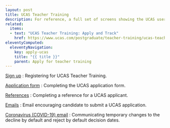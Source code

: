 ```yaml
---
layout: post
title: UCAS Teacher Training
description: For reference, a full set of screens showing the UCAS user journey.
related:
  items:
  - text: "UCAS Teacher Training: Apply and Track"
    href: https://www.ucas.com/postgraduate/teacher-training/ucas-teacher-training-apply-and-track
eleventyComputed:
  eleventyNavigation:
    key: apply-ucas
    title: "{{ title }}"
    parent: Apply for teacher training
---
```


[Sign up](sign-up)
: Registering for UCAS Teacher Training.

[Application form](application)
: Completing the UCAS application form.

[References](references)
: Completing a reference for a UCAS applicant.

[Emails](emails)
: Email encouraging candidate to submit a UCAS application.

[Coronavirus (COVID-19) email](coronavirus)
: Communicating temporary changes to the decline by default and reject by default decision dates.
